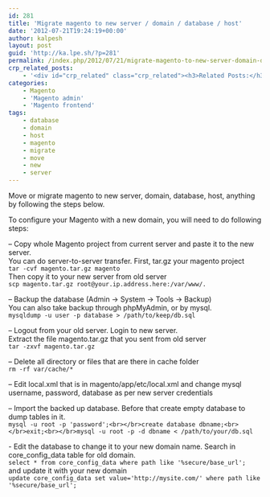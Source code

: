 ```yaml
---
id: 281
title: 'Migrate magento to new server / domain / database / host'
date: '2012-07-21T19:24:19+00:00'
author: kalpesh
layout: post
guid: 'http://ka.lpe.sh/?p=281'
permalink: /index.php/2012/07/21/migrate-magento-to-new-server-domain-database-host/
crp_related_posts:
    - '<div id="crp_related" class="crp_related"><h3>Related Posts:</h3><ul><li><a href="http://ka.lpe.sh/2013/01/08/mysql-root-password-reset/"     class="crp_title">Mysql root password reset or create</a></li><li><a href="http://ka.lpe.sh/2013/02/09/magento-500-internal-server-error/"     class="crp_title">Magento 500 internal server error</a></li><li><a href="http://ka.lpe.sh/2013/04/18/magento-client-denied-by-server-configuration/"     class="crp_title">Magento client denied by server configuration notice</a></li><li><a href="http://ka.lpe.sh/2013/02/02/magento-create-database-backups-daily-programatically-by-cron/"     class="crp_title">Magento: Create database backups daily programatically by cron</a></li><li><a href="http://ka.lpe.sh/2013/02/09/linux-magento-daily-useful-development-commands/"     class="crp_title">Linux/Magento: Daily useful development commands</a></li></ul></div>'
categories:
    - Magento
    - 'Magento admin'
    - 'Magento frontend'
tags:
    - database
    - domain
    - host
    - magento
    - migrate
    - move
    - new
    - server
---
```


Move or migrate magento to new server, domain, database, host, anything by following the steps below.

To configure your Magento with a new domain, you will need to do following steps:

– Copy whole Magento project from current server and paste it to the new server.  
You can do server-to-server transfer. First, tar.gz your magento project  
`tar -cvf magento.tar.gz magento`  
Then copy it to your new server from old server  
`scp magento.tar.gz root@your.ip.address.here:/var/www/.`

– Backup the database (Admin -> System -> Tools -> Backup)  
You can also take backup through phpMyAdmin, or by mysql.  
`mysqldump -u user -p database > /path/to/keep/db.sql`

– Logout from your old server. Login to new server.  
Extract the file magento.tar.gz that you sent from old server  
`tar -zxvf magento.tar.gz`  
  
– Delete all directory or files that are there in cache folder  
`rm -rf var/cache/*`

– Edit local.xml that is in magento/app/etc/local.xml and change mysql username, password, database as per new server credentials

– Import the backed up database. Before that create empty database to dump tables in it.  
`mysql -u root -p 'password';<br></br>create database dbname;<br></br>exit;<br></br>mysql -u root -p -d dbname < /path/to/your/db.sql`

\- Edit the database to change it to your new domain name. Search in core_config_data table for old domain.  
`select * from core_config_data where path like '%secure/base_url';`  
and update it with your new domain  
`update core_config_data set value='http://mysite.com/' where path like '%secure/base_url';`